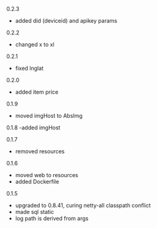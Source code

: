 0.2.3
- added did (deviceid) and apikey params

0.2.2
- changed x to xl

0.2.1
- fixed lnglat

0.2.0
- added item price

0.1.9
- moved imgHost to AbsImg

0.1.8
-added imgHost

0.1.7
- removed resources

0.1.6
- moved web to resources
- added Dockerfile

0.1.5
- upgraded to 0.8.41, curing netty-all classpath conflict
- made sql static
- log path is derived from args
